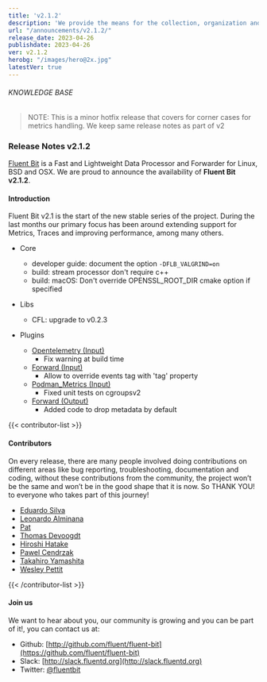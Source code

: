 ```yaml
---
title: 'v2.1.2'
description: 'We provide the means for the collection, organization and computerized retrieval of knowledgeand Lightweight Data Forwarder for Linux, BSD, macOS and Windows.'
url: "/announcements/v2.1.2/"
release_date: 2023-04-26
publishdate: 2023-04-26
ver: v2.1.2
herobg: "/images/hero@2x.jpg"
latestVer: true
---
```


###### KNOWLEDGE BASE

> NOTE: This is a minor hotfix release that covers for corner cases for metrics handling. We keep same
release notes as part of v2

### Release Notes v2.1.2

[Fluent Bit](https://fluentbit.io) is a Fast and Lightweight Data Processor and Forwarder for Linux,
BSD and OSX. We are proud to announce the availability of **Fluent Bit v2.1.2**.

#### Introduction

Fluent Bit v2.1 is the start of the new stable series of the project. During the last months our primary focus has been around extending support for Metrics, Traces and improving performance, among many others.

 - Core
   - developer guide: document the option `-DFLB_VALGRIND=on`
   - build: stream processor don't require c++
   - build: macOS: Don't override OPENSSL_ROOT_DIR cmake option if specified


- Libs
  - CFL: upgrade to v0.2.3

 - Plugins
   - [Opentelemetry (Input)](https://docs.fluentbit.io/manual/pipeline/inputs/opentelemetry/)
      - Fix warning at build time
   - [Forward (Input)](https://docs.fluentbit.io/manual/pipeline/inputs/forward/)
      - Allow to override events tag with 'tag' property
   - [Podman_Metrics (Input)](https://docs.fluentbit.io/manual/pipeline/inputs/podman_metrics/)
      - Fixed unit tests on cgroupsv2
   - [Forward (Output)](https://docs.fluentbit.io/manual/pipeline/outputs/forward/)
      - Added code to drop metadata by default

{{< contributor-list >}}
#### Contributors

On every release, there are many people involved doing contributions on different areas like bug reporting, troubleshooting, documentation and coding, without these contributions from the community, the project won’t be the same and won’t be in the good shape that it is now. So THANK YOU! to everyone who takes part of this journey!


- [Eduardo Silva](https://github.com/edsiper)
- [Leonardo Alminana](https://github.com/leonardo-albertovich)
- [Pat](https://github.com/patrick-stephens)
- [Thomas Devoogdt](https://github.com/ThomasDevoogdt)
- [Hiroshi Hatake](https://github.com/cosmo0920)
- [Pawel Cendrzak](https://github.com/pabloxxl)
- [Takahiro Yamashita](https://github.com/nokute78)
- [Wesley Pettit](https://github.com/PettitWesley)

{{< /contributor-list >}}

#### Join us

We want to hear about you, our community is growing and you can be part of it!, you can contact us at:

* Github: [http://github.com/fluent/fluent-bit](https://github.com/fluent/fluent-bit)
* Slack: [http://slack.fluentd.org](http://slack.fluentd.org)
* Twitter: [@fluentbit](https://twitter.com/fluentbit)
